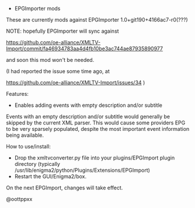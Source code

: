 * EPGImporter mods

These are currently mods against EPGImporter 1.0+git190+4166ac7-r0(???)

NOTE: hopefully EPGImporter will sync against

https://github.com/oe-alliance/XMLTV-Import/commit/fa46934783aa4d4fb10be3ac744ae87935890977

and soon this mod won't be needed.

(I had reported the issue some time ago, at

https://github.com/oe-alliance/XMLTV-Import/issues/34
)

Features:

* Enables adding events with empty description and/or subtitle

Events with an empty description and/or subtitle would generally be skipped
by the current XML parser.  This would cause some providers EPG to be very
sparsely populated, despite the most important event information being available.

How to use/install:

* Drop the xmltvconverter.py file into your plugins/EPGImport plugin
  directory (typically /usr/lib/enigma2/python/Plugins/Extensions/EPGImport)
* Restart the GUI/Enigma2/box.

On the next EPGImport, changes will take effect.

@oottppxx
